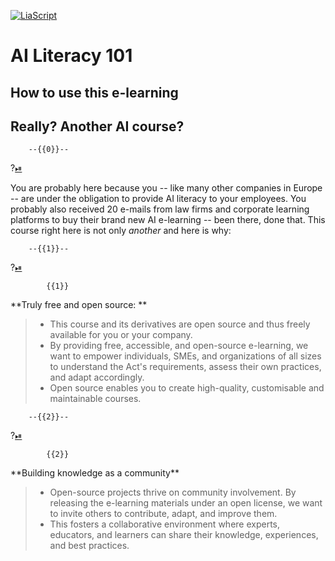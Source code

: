 <!--
version:  0.0.2

author:   Sebastian Schroen



icon:     img/logo_small.png
language: en



mode:     Presentation

repository: https://github.com/LiaScript/docs


translateWithGoogle: false

classroom: disable

sharing: false

@style



@end


-->

[![LiaScript](https://raw.githubusercontent.com/LiaScript/LiaScript/master/badges/course.svg)](https://LiaScript.github.io/course/?https://github.com/KIKI-eu/ai-literacy-101)

# AI Literacy 101

## How to use this e-learning



## Really? Another AI course? 

        --{{0}}--
?[⏯](audio/intro_0.wav)

You are probably here because you -- like many other companies in Europe -- are under the obligation to provide AI literacy to your employees.
You probably also received 20 e-mails from law firms and corporate learning platforms to buy their brand new AI e-learning -- been there, done that.
This course right here is not only *another* and here is why: 


        --{{1}}--
?[⏯](audio/intro_1.wav)

            {{1}}
<section>
**Truly free and open source: ** 

> * This course and its derivatives are open source and thus freely available for you or your company. 
> * By providing free, accessible, and open-source e-learning, we want to  empower individuals, SMEs, and organizations of all sizes to understand the Act's requirements, assess their own practices, and adapt accordingly. 
> * Open source enables you to create high-quality, customisable and maintainable courses.

</section>

        --{{2}}--
?[⏯](audio/intro_2.wav)


            {{2}}
<section>
**Building knowledge as a community** 

> * Open-source projects thrive on community involvement. By releasing the e-learning materials under an open license, we want to invite others to contribute, adapt, and improve them. 
> * This fosters a collaborative environment where experts, educators, and learners can share their knowledge, experiences, and best practices.
</section>


